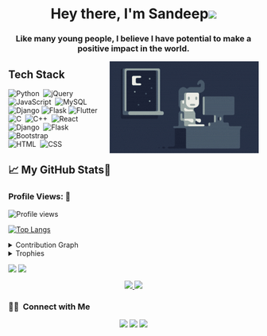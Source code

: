 <h1 align="center">Hey there, I'm Sandeep<img src="https://raw.githubusercontent.com/MartinHeinz/MartinHeinz/master/wave.gif" width="30px"></h1>
<h3 align="center">Like many young people, I believe I have potential to make a positive impact in the world.</h3>

<img alt="Night Coding" src="https://raw.githubusercontent.com/AVS1508/AVS1508/master/assets/Night-Coding.gif" align="right"/>

## **Tech Stack**<br>
![Python](https://img.shields.io/badge/-Python-05122A?style=flat&logo=python)&nbsp;
![jQuery](https://img.shields.io/badge/jquery-%230769AD.svg?style=for-the-badge&logo=jquery&logoColor=white)
![JavaScript](https://img.shields.io/badge/-JavaScript-05122A?style=flat&logo=javascript)&nbsp;
![MySQL](https://img.shields.io/badge/mysql-%2300f.svg?style=for-the-badge&logo=mysql&logoColor=white)
![Django](https://img.shields.io/badge/django-%23092E20.svg?style=for-the-badge&logo=django&logoColor=white)
![Flask](https://img.shields.io/badge/flask-%23000.svg?style=for-the-badge&logo=flask&logoColor=white)
![Flutter](https://img.shields.io/badge/Flutter-%2302569B.svg?style=for-the-badge&logo=Flutter&logoColor=white)
![C](https://img.shields.io/badge/-C-05122A?style=flat&logo=C&logoColor=A8B9CC)&nbsp;
![C++](https://img.shields.io/badge/-C++-05122A?style=flat&logo=C%2B%2B&logoColor=00599C)&nbsp;
![React](https://img.shields.io/badge/-React-05122A?style=flat&logo=react)&nbsp;
![Django](https://img.shields.io/badge/-Django-05122A?style=flat&logo=django&logoColor=092E20)&nbsp;
![Flask](https://img.shields.io/badge/-Flask-05122A?style=flat&logo=flask)&nbsp;
![Bootstrap](https://img.shields.io/badge/-Bootstrap-05122A?style=flat&logo=bootstrap&logoColor=563D7C)\
![HTML](https://img.shields.io/badge/-HTML-05122A?style=flat&logo=HTML5)&nbsp;
![CSS](https://img.shields.io/badge/-CSS-05122A?style=flat&logo=CSS3&logoColor=1572B6)&nbsp;

## &#x1f4c8; My GitHub Stats🎯
 
<h3 align="left">Profile Views: 🧐</h3>
  
![Profile views](https://gpvc.arturio.dev/SandyUndefined)

[![Top Langs](https://github-readme-stats.vercel.app/api/top-langs/?username=SandyUndefined&theme=chartreuse-dark)](https://github.com/SandyUndefined/github-readme-stats)
  
<details><summary>Contribution Graph</summary>
<p align="left">
<img width="90%" src="https://activity-graph.herokuapp.com/graph?username=SandyUndefined&theme=chartreuse-dark&no-frame=true" /></p>
</details>

  
<details><summary>Trophies</summary>
<p align="left">
<img width=900 src="https://github-profile-trophy.vercel.app/?username=SandyUndefined8&column=7&theme=gruvbox&no-frame=true"/>
</details>
  

<p align="left">
  <img width="48%" src="https://github-readme-stats.vercel.app/api?username=SandyUndefined&show_icons=true&theme=chartreuse-dark&count_private=true&include_all_commits=true" /> 
  <img width="48%" src="https://github-readme-streak-stats.herokuapp.com/?user=SandyUndefined&theme=chartreuse-dark" />
</p> 

<p align="center">
<a href="https://github.com/SandyUndefined">
  <img height="180em" src="https://github-readme-stats-eight-theta.vercel.app/api?username=SandyUndefined&show_icons=true&theme=algolia&include_all_commits=true&count_private=true"/>
  <img height="180em" src="https://github-readme-stats-eight-theta.vercel.app/api/top-langs/?username=SandyUndefined&layout=compact&langs_count=8&theme=algolia"/>
</a>
</p>

### 🤝🏻 &nbsp;Connect with Me

<p align="center">
<a href="https://linkedin.com/in/AVS1508"><img src="https://img.shields.io/badge/-Aditya%20Vikram%20Singh-0077B5?style=flat&logo=Linkedin&logoColor=white"/></a>
<a href="mailto:08sandysk@gmail.com"><img src="https://img.shields.io/badge/-08sandysk@gmail.com-D14836?style=flat&logo=Gmail&logoColor=white"/></a>
<a href="https://instagram.com/s.a.n.d.y__undefined_"><img src="https://img.shields.io/badge/s.a.n.d.y__undefined_-E4405F?style=flat&logo=Instagram&logoColor=white"/></a>
</p>